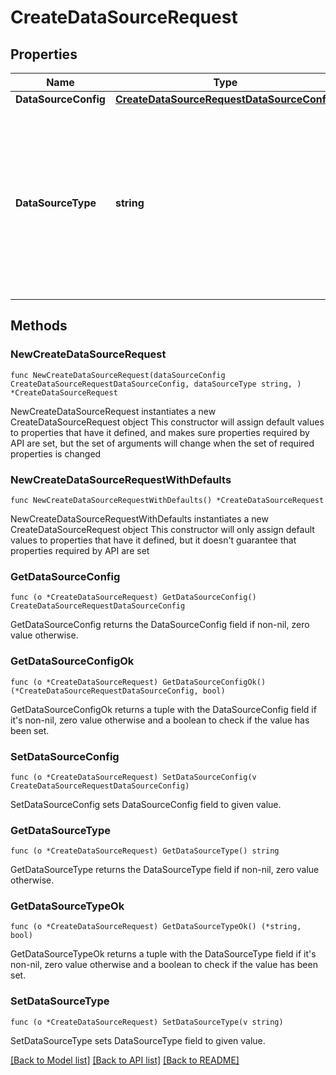 # CreateDataSourceRequest

## Properties

Name | Type | Description | Notes
------------ | ------------- | ------------- | -------------
**DataSourceConfig** | [**CreateDataSourceRequestDataSourceConfig**](CreateDataSourceRequestDataSourceConfig.md) |  | 
**DataSourceType** | **string** | A case-insensitive string value describing the type of durable storage system you wish to connect to your Ambar environment. See supported DataSourceTypes in our developer docs for more details on valid values. | 

## Methods

### NewCreateDataSourceRequest

`func NewCreateDataSourceRequest(dataSourceConfig CreateDataSourceRequestDataSourceConfig, dataSourceType string, ) *CreateDataSourceRequest`

NewCreateDataSourceRequest instantiates a new CreateDataSourceRequest object
This constructor will assign default values to properties that have it defined,
and makes sure properties required by API are set, but the set of arguments
will change when the set of required properties is changed

### NewCreateDataSourceRequestWithDefaults

`func NewCreateDataSourceRequestWithDefaults() *CreateDataSourceRequest`

NewCreateDataSourceRequestWithDefaults instantiates a new CreateDataSourceRequest object
This constructor will only assign default values to properties that have it defined,
but it doesn't guarantee that properties required by API are set

### GetDataSourceConfig

`func (o *CreateDataSourceRequest) GetDataSourceConfig() CreateDataSourceRequestDataSourceConfig`

GetDataSourceConfig returns the DataSourceConfig field if non-nil, zero value otherwise.

### GetDataSourceConfigOk

`func (o *CreateDataSourceRequest) GetDataSourceConfigOk() (*CreateDataSourceRequestDataSourceConfig, bool)`

GetDataSourceConfigOk returns a tuple with the DataSourceConfig field if it's non-nil, zero value otherwise
and a boolean to check if the value has been set.

### SetDataSourceConfig

`func (o *CreateDataSourceRequest) SetDataSourceConfig(v CreateDataSourceRequestDataSourceConfig)`

SetDataSourceConfig sets DataSourceConfig field to given value.


### GetDataSourceType

`func (o *CreateDataSourceRequest) GetDataSourceType() string`

GetDataSourceType returns the DataSourceType field if non-nil, zero value otherwise.

### GetDataSourceTypeOk

`func (o *CreateDataSourceRequest) GetDataSourceTypeOk() (*string, bool)`

GetDataSourceTypeOk returns a tuple with the DataSourceType field if it's non-nil, zero value otherwise
and a boolean to check if the value has been set.

### SetDataSourceType

`func (o *CreateDataSourceRequest) SetDataSourceType(v string)`

SetDataSourceType sets DataSourceType field to given value.



[[Back to Model list]](../README.md#documentation-for-models) [[Back to API list]](../README.md#documentation-for-api-endpoints) [[Back to README]](../README.md)


